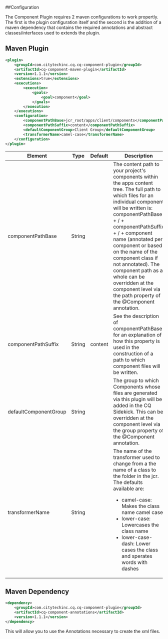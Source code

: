 ##Configuration

The Component Plugin requires 2 maven configurations to work propertly.  The first is the plugin configuration itself and the
second is the addition of a maven dependency that contains the required annotations and abstract classes/interfaces used to extends the plugin.

## Maven Plugin

```xml
<plugin>
    <groupId>com.citytechinc.cq.cq-component-plugin</groupId>
    <artifactId>cq-component-maven-plugin</artifactId>
    <version>1.1.1</version>
    <extensions>true</extensions>
    <executions>
        <execution>
            <goals>
                <goal>component</goal>
            </goals>
        </execution>
    </executions>
    <configuration>
        <componentPathBase>jcr_root/apps/client/components</componentPathBase>
        <componentPathSuffix>content</componentPathSuffix>
        <defaultComponentGroup>Client Group</defaultComponentGroup>
        <transformerName>camel-case</transformerName>
    </configuration>
</plugin>
```

<table class="table table-striped break-words-table">
	<thead>
		<tr>
			<th>Element</th>
			<th>Type</th>
			<th>Default</th>
			<th>Description</th>
		</tr>
	</thead>
	<tbody>
		<tr>
			<td>componentPathBase</td>
			<td>String</td>
			<td></td>
			<td>
				The content path to your project's components within the apps content tree.  The full path to which
	          files for an individual component will be written is:
	          componentPathBase + / + componentPathSuffix + / + component name (annotated per component or based
	          on the name of the component class if not annotated).  The component path as a whole can be overridden
	          at the component level via the path property of the @Component annotation.
			</td>
		</tr>
		<tr>
			<td>componentPathSuffix</td>
			<td>String</td>
			<td>content</td>
			<td>See the description of componentPathBase for an explanation of how this property is used in
	          the construction of a path to which component files will be written.
			</td>
		</tr>
		<tr>
			<td>defaultComponentGroup</td>
			<td>String</td>
			<td></td>
			<td>The group to which Components whose files are generated via this plugin will be added in the
	          CQ Sidekick.  This can be overridden at the component level via the group property of the
	          @Component annotation.
			</td>
		</tr>
		<tr>
			<td>transformerName</td>
			<td>String</td>
			<td></td>
			<td>The name of the transformer used to change from a the name of a class to the folder in the jcr.  The 
				defaults available are:
				<ul>
					<li>camel-case: Makes the class name camel case</li>
					<li>lower-case: Lowercases the class name</li>
					<li>lower-case-dash: Lower cases the class and sperates words with dashes</li>
				</ul>
			</td>
		</tr>
	</tbody>
</table>


## Maven Dependency


```xml
<dependency>
	<groupId>com.citytechinc.cq.cq-component-plugin</groupId>
	<artifactId>cq-component-annotations</artifactId>
	<version>1.1.1</version>
</dependency>
```

This will allow you to use the Annotations necessary to create the xml files.